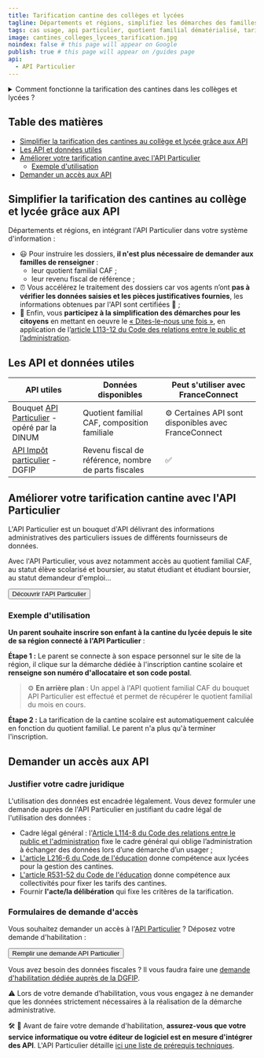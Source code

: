 ```yaml
---
title: Tarification cantine des collèges et lycées
tagline: Départements et régions, simplifiez les démarches des familles en calculant automatiquement le tarif de restauration scolaire des collégiens et lycéens.
tags: cas usage, api particulier, quotient familial dématérialisé, tarification restauration scolaire, cantine collège, cantine lycée
image: cantines_colleges_lycees_tarification.jpg
noindex: false # this page will appear on Google
publish: true # this page will appear on /guides page
api:
  - API Particulier
---
```


<details>
   <summary>Comment fonctionne la tarification des cantines dans les collèges et lycées ?</summary>

Les départements sont en charge des cantines des collèges, et les régions, des cantines des lycées. Dans ce cadre, ce sont ces collectivités qui fixent les tarifs de la restauration scolaire et qui peuvent décider d'appliquer une tarification sociale sur la base des revenus de la famille.

Pour en savoir plus, consulter cette page de [Service-Public.fr](https://www.service-public.fr/particuliers/vosdroits/F24569)

</details>


## Table des matières

- [Simplifier la tarification des cantines au collège et lycée grâce aux API](#simplifier-la-tarification-des-cantines-au-collège-et-lycée-grâce-aux-api)
- [Les API et données utiles](#les-api-et-données-utiles)
- [Améliorer votre tarification cantine avec l'API Particulier](#améliorer-votre-tarification-cantine-avec-lapi-particulier)
  - [Exemple d'utilisation](#exemple-dutilisation)
- [Demander un accès aux API](#demander-un-accès-aux-api)


## Simplifier la tarification des cantines au collège et lycée grâce aux API

Départements et régions, en intégrant l'API Particulier dans votre système d'information :
- 😃 Pour instruire les dossiers, **il n'est plus nécessaire de demander aux familles de renseigner** : 
   - leur quotient familial CAF ;
   - leur revenu fiscal de référence ;
- ⏰ Vous accélérez le traitement des dossiers car vos agents n’ont **pas à vérifier les données saisies et les pièces justificatives fournies**, les informations obtenues par l'API sont certifiées 🔎 ;
- 🎯 Enfin, vous **participez à la simplification des démarches pour les citoyens** en mettant en oeuvre le [« Dites-le-nous une fois »](https://www.numerique.gouv.fr/services/guichet-dites-le-nous-une-fois/), en application de l’[article L113-12 du Code des relations entre le public et l’administration](https://www.legifrance.gouv.fr/codes/article_lc/LEGIARTI000037313155).

## Les API et données utiles

| API utiles | Données disponibles |  Peut s'utiliser avec FranceConnect |
| --- | --- | --- |
| Bouquet [API Particulier](https://particulier.api.gouv.fr/catalogue) - opéré par la DINUM | Quotient familial CAF, composition familiale| ⚙️ Certaines API sont disponibles avec FranceConnect |
| [API Impôt particulier](/les-api/impot-particulier) - DGFIP | Revenu fiscal de référence, nombre de parts fiscales | ✅ |


## Améliorer votre tarification cantine avec l'API Particulier

L'API Particulier est un bouquet d'API délivrant des informations administratives des particuliers issues de différents fournisseurs de données.

Avec l'API Particulier, vous avez notamment accès au quotient familial CAF, au statut élève scolarisé et boursier, au statut étudiant et étudiant boursier, au statut demandeur d'emploi...

<Button href="https://particulier.api.gouv.fr/catalogue">Découvrir l'API Particulier</Button>

### Exemple d'utilisation

**Un parent souhaite inscrire son enfant à la cantine du lycée depuis le site de sa région connecté à l'API Particulier** :

**Étape 1 :** Le parent se connecte à son espace personnel sur le site de la région, il clique sur la démarche dédiée à l'inscription cantine scolaire et **renseigne son numéro d'allocataire et son code postal**.

> ⚙️ **En arrière plan** : Un appel à l'API quotient familial CAF du bouquet API Particulier est effectué et permet de récupérer le quotient familial du mois en cours.

**Étape 2 :** La tarification de la cantine scolaire est automatiquement calculée en fonction du quotient familial. Le parent n'a plus qu'à terminer l'inscription.


## Demander un accès aux API

### Justifier votre cadre juridique

L'utilisation des données est encadrée légalement. Vous devez formuler une demande auprès de l'API Particulier en justifiant du cadre légal de l'utilisation des données :
- Cadre légal général : l'[Article L114-8 du Code des relations entre le public et l'administration](https://www.legifrance.gouv.fr/codes/article_lc/LEGIARTI000045213315) fixe le cadre général qui oblige l’administration à échanger des données lors d’une démarche d’un usager ;
- [L'article  L216-6 du Code de l'éducation](https://www.legifrance.gouv.fr/codes/article_lc/LEGIARTI000027682699/2013-07-10) donne compétence aux lycées pour la gestion des cantines.
- [L'article R531-52 du Code de l'éducation](https://www.legifrance.gouv.fr/codes/article_lc/LEGIARTI000020743085) donne compétence aux collectivités pour fixer les tarifs des cantines.
- Fournir **l'acte/la délibération** qui fixe les critères de la tarification.

### Formulaires de demande d'accès

Vous souhaitez demander un accès à l'[API Particulier](https://particulier.api.gouv.fr/catalogue) ? Déposez votre demande d'habilitation :

<Button href="https://datapass.api.gouv.fr/api-particulier?demarche=ccas">Remplir une demande API Particulier</Button>

Vous avez besoin des données fiscales ? Il vous faudra faire une [demande d'habilitation dédiée auprès de la DGFIP](/les-api/impot-particulier).

⚠️ Lors de votre demande d’habilitation, vous vous engagez à ne demander que les données strictement nécessaires à la réalisation de la démarche administrative.

🛠 🧰 Avant de faire votre demande d'habilitation, **assurez-vous que votre service informatique ou votre éditeur de logiciel est en mesure d'intégrer des API**. L'API Particulier détaille [ici une liste de prérequis techniques](https://particulier.api.gouv.fr/developpeurs#prerequis-techniques). 
